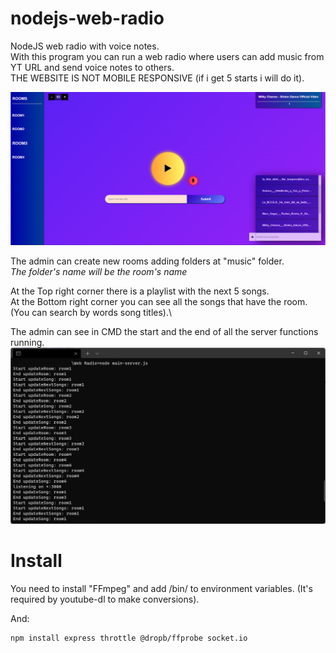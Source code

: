 # nodejs-web-radio
NodeJS web radio with voice notes.\
With this program you can run a web radio where users can add music from YT URL and send voice notes to others.\
THE WEBSITE IS NOT MOBILE RESPONSIVE (if i get 5 starts i will do it).

![alt text](https://github.com/JBUinfo/nodejs-web-radio/blob/main/Images/MainPage.png?raw=true)

The admin can create new rooms adding folders at "music" folder.\
*The folder's name will be the room's name*

At the Top right corner there is a playlist with the next 5 songs.\
At the Bottom right corner you can see all the songs that have the room. (You can search by words song titles).\

The admin can see in CMD the start and the end of all the server functions running.
![alt text](https://github.com/JBUinfo/nodejs-web-radio/blob/main/Images/Console.png?raw=true)

# Install
You need to install "FFmpeg" and add /bin/ to environment variables. (It's required by youtube-dl to make conversions).

And:

    npm install express throttle @dropb/ffprobe socket.io
    
